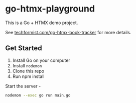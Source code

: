 # go-htmx-playground

This is a Go + HTMX demo project.

See [techformist.com/go-htmx-book-tracker](https://techformist.com/go-htmx-book-tracker) for more details.

## Get Started

1. Install Go on your computer
2. Install `nodemon`
3. Clone this repo
4. Run npm install

Start the server -
```bash
nodemon --exec go run main.go
```
